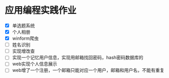 # 应用编程实践作业
- [x] 单选题系统
- [x] 个人相册
- [x] winform爬虫
- [ ] 姓名识别
- [ ] 实现增改查
- [ ] 实现一个记忆用户信息，实现用邮箱找回密码，hash密码数据库的
- [ ] web实现个人信息展示
- [ ] web增了一个注册，一个邮箱只能对应一个用户，邮箱和用户名，不能有重复